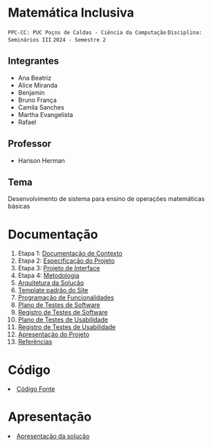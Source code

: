 # Matemática Inclusiva

`PPC-CC: PUC Poços de Caldas - Ciência da Computação`
`Disciplina: Seminários III`
`2024 - Semestre 2`

## Integrantes

- Ana Beatriz
- Alice Miranda
- Benjamin 
- Bruno França
- Camila Sanches
- Martha Evangelista
- Rafael

## Professor

- Harison Herman
  
## Tema 

Desenvolvimento de sistema para ensino de operações matemáticas básicas

# Documentação

<ol>
<li> Etapa 1: <a href="docs/1-Documentação de Contexto.md"> Documentação de Contexto</a></li>
<li> Etapa 2: <a href="docs/2-Especificação do Projeto.md"> Especificação do Projeto</a></li>
<li> Etapa 3: <a href="docs/3-Projeto de Interface.md"> Projeto de Interface</a></li>
<li> Etapa 4: <a href="docs/4-Metodologia.md"> Metodologia</a></li>
<li><a href="docs/5-Arquitetura da Solução.md"> Arquitetura da Solução</a></li>
<li><a href="docs/6-Template padrão do Site.md"> Template padrão do Site</a></li>
<li><a href="docs/7-Programação de Funcionalidades.md"> Programação de Funcionalidades</a></li>
<li><a href="docs/8-Plano de Testes de Software.md"> Plano de Testes de Software</a></li>
<li><a href="docs/9-Registro de Testes de Software.md"> Registro de Testes de Software</a></li>
<li><a href="docs/10-Plano de Testes de Usabilidade.md"> Plano de Testes de Usabilidade</a></li>
<li><a href="docs/11-Registro de Testes de Usabilidade.md"> Registro de Testes de Usabilidade</a></li>
<li><a href="docs/12-Apresentação do Projeto.md"> Apresentação do Projeto</a></li>
<li><a href="docs/13-Referências.md"> Referências</a></li>
</ol>

# Código

<li><a href="src/README.md"> Código Fonte</a></li>

# Apresentação

<li><a href="presentation/README.md"> Apresentação da solução</a></li>
